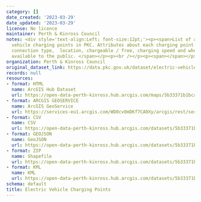 ```yaml
---
category: []
date_created: '2023-03-29'
date_updated: '2023-03-29'
license: No licence
maintainer: Perth & Kinross Council
notes: <div style='text-align:Left; font-size:12pt;'><p><span>List of all electric
  vehicle charging points in PKC. Attributes about each charging point includes the
  connection type,  location, chargeable / free, charging speed and whether it is
  available to the public. </span></p><p><br /></p><p><span></span></p></div>
organization: Perth & Kinross Council
original_dataset_link: https://data.pkc.gov.uk/dataset/electric-vehicle-charging-points1
records: null
resources:
- format: HTML
  name: ArcGIS Hub Dataset
  url: https://open-data-perth-kinross.hub.arcgis.com/maps/5b33371b1bca49808614a7d2452ac418_10
- format: ARCGIS GEOSERVICE
  name: ArcGIS GeoService
  url: https://services-eu1.arcgis.com/WD0cvOmDKf7CA0Xy/arcgis/rest/services/Electric_Vehicle_Charging_Points/FeatureServer/10
- format: CSV
  name: CSV
  url: https://open-data-perth-kinross.hub.arcgis.com/datasets/5b33371b1bca49808614a7d2452ac418_10.csv?outSR=%7B%22latestWkid%22%3A27700%2C%22wkid%22%3A27700%7D
- format: GEOJSON
  name: GeoJSON
  url: https://open-data-perth-kinross.hub.arcgis.com/datasets/5b33371b1bca49808614a7d2452ac418_10.geojson?outSR=%7B%22latestWkid%22%3A27700%2C%22wkid%22%3A27700%7D
- format: ZIP
  name: Shapefile
  url: https://open-data-perth-kinross.hub.arcgis.com/datasets/5b33371b1bca49808614a7d2452ac418_10.zip?outSR=%7B%22latestWkid%22%3A27700%2C%22wkid%22%3A27700%7D
- format: KML
  name: KML
  url: https://open-data-perth-kinross.hub.arcgis.com/datasets/5b33371b1bca49808614a7d2452ac418_10.kml?outSR=%7B%22latestWkid%22%3A27700%2C%22wkid%22%3A27700%7D
schema: default
title: Electric Vehicle Charging Points
---
```

